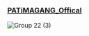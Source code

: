 ### [PATiMAGANG_Offical](https://patima-gang.vercel.app/)
![Group 22 (3)](https://github.com/user-attachments/assets/8560cf52-2ee2-4ff7-950d-080fd74f768a)
